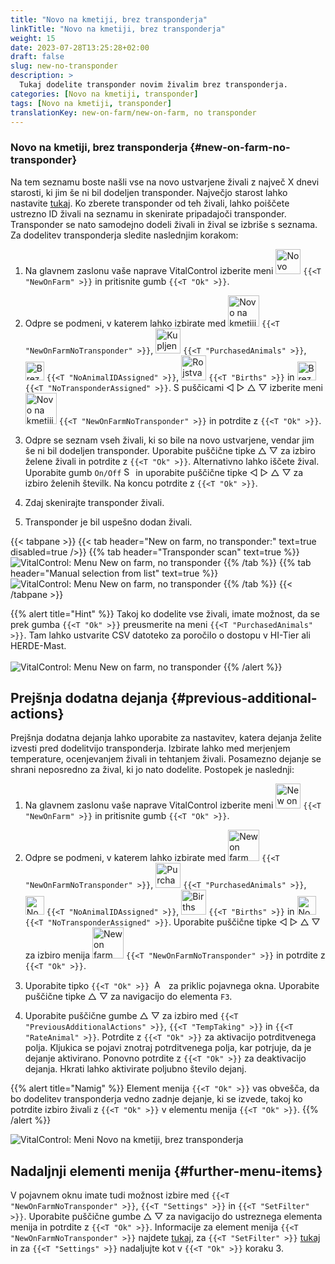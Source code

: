 ```yaml
---
title: "Novo na kmetiji, brez transponderja"
linkTitle: "Novo na kmetiji, brez transponderja"
weight: 15
date: 2023-07-28T13:25:28+02:00
draft: false
slug: new-no-transponder
description: >
  Tukaj dodelite transponder novim živalim brez transponderja.
categories: [Novo na kmetiji, transponder]
tags: [Novo na kmetiji, transponder]
translationKey: new-on-farm/new-on-farm, no transponder
---
```

### Novo na kmetiji, brez transponderja {#new-on-farm-no-transponder}

Na tem seznamu boste našli vse na novo ustvarjene živali z največ X dnevi starosti, ki jim še ni bil dodeljen transponder. Največjo starost lahko nastavite [tukaj](/sl/docs/settings/animal-registration/#set-default-values). Ko zberete transponder od teh živali, lahko poiščete ustrezno ID živali na seznamu in skenirate pripadajoči transponder. Transponder se nato samodejno dodeli živali in žival se izbriše s seznama. Za dodelitev transponderja sledite naslednjim korakom:

1. Na glavnem zaslonu vaše naprave VitalControl izberite meni <img src="/icons/main/new-on-farm.svg" width="40" align="bottom" alt="Novo na kmetiji" /> `{{<T "NewOnFarm" >}}` in pritisnite gumb `{{<T "Ok" >}}`.

2. Odpre se podmeni, v katerem lahko izbirate med <img src="/icons/registration/new-on-farm-no-transponder.svg" width="50" align="bottom" alt="Novo na kmetiji, brez transponderja" /> `{{<T "NewOnFarmNoTransponder" >}}`, <img src="/icons/main/new-on-farm.svg" width="40" align="bottom" alt="Kupljene živali" /> `{{<T "PurchasedAnimals" >}}`, <img src="/icons/registration/no-eartag-number.svg" width="30" align="bottom" alt="Brez nacionalne ID živali" /> `{{<T "NoAnimalIDAssigned" >}}`, <img src="/icons/main/births.svg" width="40" align="bottom" alt="Rojstva" /> `{{<T "Births" >}}` in <img src="/icons/registration/no-transponder.svg" width="30" align="bottom" alt="Brez dodeljenega transponderja" /> `{{<T "NoTransponderAssigned" >}}`. S puščicami ◁ ▷ △ ▽ izberite meni <img src="/icons/registration/new-on-farm-no-transponder.svg" width="50" align="bottom" alt="Novo na kmetiji, brez transponderja" /> `{{<T "NewOnFarmNoTransponder" >}}` in potrdite z `{{<T "Ok" >}}`.

3. Odpre se seznam vseh živali, ki so bile na novo ustvarjene, vendar jim še ni bil dodeljen transponder. Uporabite puščične tipke △ ▽ za izbiro želene živali in potrdite z `{{<T "Ok" >}}`. Alternativno lahko iščete žival. Uporabite gumb `On/Off` <img src="/icons/footer/search.svg" width="15" align="bottom" alt="Search" /> in uporabite puščične tipke ◁ ▷ △ ▽ za izbiro želenih številk. Na koncu potrdite z `{{<T "Ok" >}}`.

4. Zdaj skenirajte transponder živali.

5. Transponder je bil uspešno dodan živali.

{{< tabpane >}}
{{< tab header="New on farm, no transponder:" text=true disabled=true />}}
{{% tab header="Transponder scan" text=true %}}
![VitalControl: Menu New on farm, no transponder](../images/notransponder-scan.png "New on farm, no transponder")
{{% /tab %}}
{{% tab header="Manual selection from list" text=true %}}
![VitalControl: Menu New on farm, no transponder](../images/notransponder.png "New on farm, no transponder")
{{% /tab %}}
{{< /tabpane >}}

{{% alert title="Hint" %}}
Takoj ko dodelite vse živali, imate možnost, da se prek gumba `{{<T "Ok" >}}` preusmerite na meni `{{<T "PurchasedAnimals" >}}`. Tam lahko ustvarite CSV datoteko za poročilo o dostopu v HI-Tier ali HERDE-Mast. <br/>
<br/>
![VitalControl: Menu New on farm, no transponder](../images/redirect.png "Redirect")
{{% /alert %}}

## Prejšnja dodatna dejanja {#previous-additional-actions}

Prejšnja dodatna dejanja lahko uporabite za nastavitev, katera dejanja želite izvesti pred dodelitvijo transponderja. Izbirate lahko med merjenjem temperature, ocenjevanjem živali in tehtanjem živali. Posamezno dejanje se shrani neposredno za žival, ki jo nato dodelite. Postopek je naslednji:

1. Na glavnem zaslonu vaše naprave VitalControl izberite meni <img src="/icons/main/new-on-farm.svg" width="40" align="bottom" alt="New on farm" /> `{{<T "NewOnFarm" >}}` in pritisnite gumb `{{<T "Ok" >}}`.

2. Odpre se podmeni, v katerem lahko izbirate med <img src="/icons/registration/new-on-farm-no-transponder.svg" width="50" align="bottom" alt="New on farm, no transponder" /> `{{<T "NewOnFarmNoTransponder" >}}`, <img src="/icons/main/new-on-farm.svg" width="40" align="bottom" alt="Purchased animals" /> `{{<T "PurchasedAnimals" >}}`, <img src="/icons/registration/no-eartag-number.svg" width="30" align="bottom" alt="No national animal ID" /> `{{<T "NoAnimalIDAssigned" >}}`, <img src="/icons/main/births.svg" width="40" align="bottom" alt="Births" /> `{{<T "Births" >}}` in <img src="/icons/registration/no-transponder.svg" width="30" align="bottom" alt="No transponder assigned" /> `{{<T "NoTransponderAssigned" >}}`. Uporabite puščične tipke ◁ ▷ △ ▽ za izbiro menija <img src="/icons/registration/new-on-farm-no-transponder.svg" width="50" align="bottom" alt="New on farm, no transponder" /> `{{<T "NewOnFarmNoTransponder" >}}` in potrdite z `{{<T "Ok" >}}`.

3. Uporabite tipko `{{<T "Ok" >}}` &nbsp;<img src="/icons/footer/open-popup.svg" width="15" align="bottom" alt="Aufruf Popup" />&nbsp; za priklic pojavnega okna. Uporabite puščične tipke △ ▽ za navigacijo do elementa `F3`.

4. Uporabite puščične gumbe △ ▽ za izbiro med `{{<T "PreviousAdditionalActions" >}}`, `{{<T "TempTaking" >}}` in `{{<T "RateAnimal" >}}`. Potrdite z `{{<T "Ok" >}}` za aktivacijo potrditvenega polja. Kljukica se pojavi znotraj potrditvenega polja, kar potrjuje, da je dejanje aktivirano. Ponovno potrdite z `{{<T "Ok" >}}` za deaktivacijo dejanja. Hkrati lahko aktivirate poljubno število dejanj.

{{% alert title="Namig" %}}
Element menija `{{<T "Ok" >}}` vas obvešča, da bo dodelitev transponderja vedno zadnje dejanje, ki se izvede, takoj ko potrdite izbiro živali z `{{<T "Ok" >}}` v elementu menija `{{<T "Ok" >}}`.
{{% /alert %}}

![VitalControl: Meni Novo na kmetiji, brez transponderja](../images/actions.png "Dodatna dejanja")

## Nadaljnji elementi menija {#further-menu-items}

V pojavnem oknu imate tudi možnost izbire med `{{<T "NewOnFarmNoTransponder" >}}`, `{{<T "Settings" >}}` in `{{<T "SetFilter" >}}`. Uporabite puščične gumbe △ ▽ za navigacijo do ustreznega elementa menija in potrdite z `{{<T "Ok" >}}`. Informacije za element menija `{{<T "NewOnFarmNoTransponder" >}}` najdete [tukaj](/sl/docs/settings/animal-registration/#set-default-values), za `{{<T "SetFilter" >}}` [tukaj](/sl/docs/filter/) in za `{{<T "Settings" >}}` nadaljujte kot v `{{<T "Ok" >}}` koraku 3.
